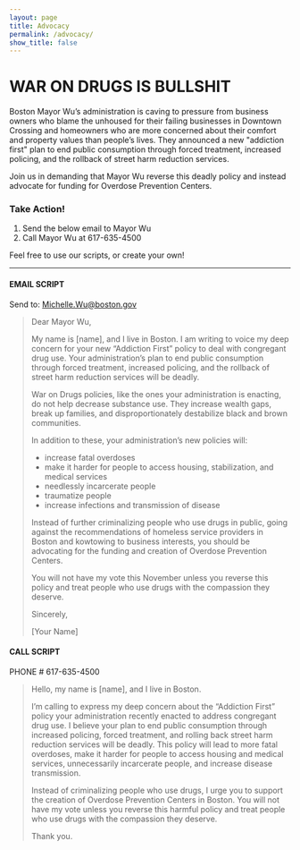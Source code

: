 ```yaml
---
layout: page
title: Advocacy
permalink: /advocacy/
show_title: false
---
```


# WAR ON DRUGS IS BULLSHIT

Boston Mayor Wu’s administration is caving to pressure from business owners who blame the unhoused for their failing businesses in Downtown Crossing and homeowners who are more concerned about their comfort and property values than people’s lives. They announced a new "addiction first" plan to end public consumption through forced treatment, increased policing, and the rollback of street harm reduction services.

Join us in demanding that Mayor Wu reverse this deadly policy and instead advocate for funding for Overdose Prevention Centers.

### Take Action!

1. Send the below email to Mayor Wu
2. Call Mayor Wu at 617-635-4500

Feel free to use our scripts, or create your own!

---

#### EMAIL SCRIPT

Send to: [Michelle.Wu@boston.gov](mailto:Michelle.Wu@boston.gov)

> Dear Mayor Wu,
> 
> My name is [name], and I live in Boston. I am writing to voice my deep concern for your new “Addiction First” policy to deal with congregant drug use. Your administration’s plan to end public consumption through forced treatment, increased policing, and the rollback of street harm reduction services will be deadly.
> 
> War on Drugs policies, like the ones your administration is enacting, do not help decrease substance use. They increase wealth gaps, break up families, and disproportionately destabilize black and brown communities. 
> 
> In addition to these, your administration’s new policies will:
> 
> * increase fatal overdoses
> * make it harder for people to access housing, stabilization, and medical services
> * needlessly incarcerate people
> * traumatize people
> * increase infections and transmission of disease
> 
> Instead of further criminalizing people who use drugs in public, going against the recommendations of homeless service providers in Boston and kowtowing to business interests, you should be advocating for the funding and creation of Overdose Prevention Centers.
> 
> You will not have my vote this November unless you reverse this policy and treat people who use drugs with the compassion they deserve. 
> 
> Sincerely,
> 
> [Your Name]

#### CALL SCRIPT

PHONE # 617-635-4500

> Hello, my name is [name], and I live in Boston. 
> 
> I’m calling to express my deep concern about the “Addiction First” policy your administration recently enacted to address congregant drug use. I believe your plan to end public consumption through increased policing, forced treatment, and rolling back street harm reduction services will be deadly. This policy will lead to more fatal overdoses, make it harder for people to access housing and medical services, unnecessarily incarcerate people, and increase disease transmission. 
> 
> Instead of criminalizing people who use drugs, I urge you to support the creation of Overdose Prevention Centers in Boston. You will not have my vote unless you reverse this harmful policy and treat people who use drugs with the compassion they deserve.
> 
> Thank you.
